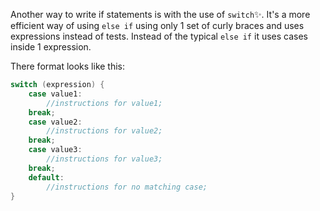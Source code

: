 Another way to write if statements is with the use of `switch`✨. It's a more efficient way of using `else if` using only 1 set of curly braces and uses expressions instead of tests. Instead of the typical `else if` it uses cases inside 1 expression.

There format looks like this:
```java
switch (expression) {
    case value1:
        //instructions for value1;
    break;
    case value2:
        //instructions for value2;
    break;
    case value3:
        //instructions for value3;
    break;
    default:
        //instructions for no matching case;
}
```

